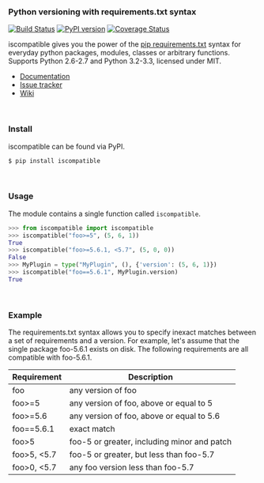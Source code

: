 ### Python versioning with requirements.txt syntax

[![Build Status][travis]][travis_repo]
[![PyPI version][pypi]][pypi_repo]
[![Coverage Status][cover]][cover_repo]

iscompatible gives you the power of the [pip requirements.txt][req]
syntax for everyday python packages, modules, classes or arbitrary
functions. Supports Python 2.6-2.7 and Python 3.2-3.3, licensed under MIT.

[req]: https://pip.readthedocs.org/en/1.1/requirements.html

- [Documentation][]
- [Issue tracker][]
- [Wiki][]

[Wiki]: https://github.com/mottosso/iscompatible/wiki
[Issue tracker]: https://github.com/mottosso/iscompatible/issues
[Documentation]: http://iscompatible.readthedocs.org

<br>

### Install

iscompatible can be found via PyPI.

```bash
$ pip install iscompatible
```

<br>

### Usage

The module contains a single function called `iscompatible`.

```python
>>> from iscompatible import iscompatible
>>> iscompatible("foo>=5", (5, 6, 1))
True
>>> iscompatible("foo>=5.6.1, <5.7", (5, 0, 0))
False
>>> MyPlugin = type("MyPlugin", (), {'version': (5, 6, 1)})
>>> iscompatible("foo==5.6.1", MyPlugin.version)
True
```

<br>

### Example

The requirements.txt syntax allows you to specify inexact matches
between a set of requirements and a version. For example, let's
assume that the single package foo-5.6.1 exists on disk. The
following requirements are all compatible with foo-5.6.1.

|Requirement | Description
|------------|--------------------------------------------------
|foo         |any version of foo
|foo>=5      |any version of foo, above or equal to 5
|foo>=5.6    |any version of foo, above or equal to 5.6
|foo==5.6.1  |exact match
|foo>5       |foo-5 or greater, including minor and patch
|foo>5, <5.7 |foo-5 or greater, but less than foo-5.7
|foo>0, <5.7 |any foo version less than foo-5.7


[travis]: https://travis-ci.org/mottosso/iscompatible.svg?branch=master
[travis_repo]: https://travis-ci.org/mottosso/iscompatible
[pypi]: https://badge.fury.io/py/iscompatible.svg
[pypi_repo]: http://badge.fury.io/py/iscompatible
[cover]: https://coveralls.io/repos/mottosso/iscompatible/badge.png?branch=master
[cover_repo]: https://coveralls.io/r/mottosso/iscompatible?branch=master

